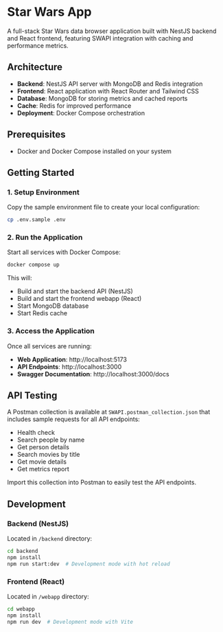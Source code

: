 # Star Wars App

A full-stack Star Wars data browser application built with NestJS backend and React frontend, featuring SWAPI integration with caching and performance metrics.

## Architecture

- **Backend**: NestJS API server with MongoDB and Redis integration
- **Frontend**: React application with React Router and Tailwind CSS
- **Database**: MongoDB for storing metrics and cached reports
- **Cache**: Redis for improved performance
- **Deployment**: Docker Compose orchestration

## Prerequisites

- Docker and Docker Compose installed on your system

## Getting Started

### 1. Setup Environment

Copy the sample environment file to create your local configuration:

```bash
cp .env.sample .env
```

### 2. Run the Application

Start all services with Docker Compose:

```bash
docker compose up
```

This will:

- Build and start the backend API (NestJS)
- Build and start the frontend webapp (React)
- Start MongoDB database
- Start Redis cache

### 3. Access the Application

Once all services are running:

- **Web Application**: http://localhost:5173
- **API Endpoints**: http://localhost:3000
- **Swagger Documentation**: http://localhost:3000/docs

## API Testing

A Postman collection is available at `SWAPI.postman_collection.json` that includes sample requests for all API endpoints:

- Health check
- Search people by name
- Get person details
- Search movies by title
- Get movie details
- Get metrics report

Import this collection into Postman to easily test the API endpoints.

## Development

### Backend (NestJS)

Located in `/backend` directory:

```bash
cd backend
npm install
npm run start:dev  # Development mode with hot reload
```

### Frontend (React)

Located in `/webapp` directory:

```bash
cd webapp
npm install
npm run dev  # Development mode with Vite
```
